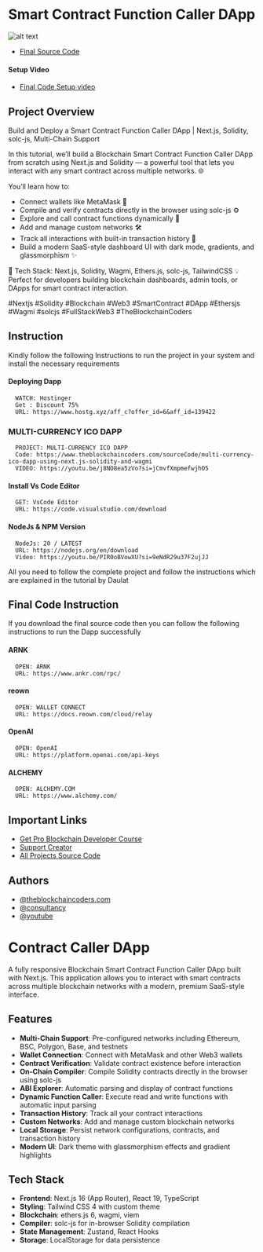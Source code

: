 # Smart Contract Function Caller DApp

![alt text](https://www.daulathussain.com/wp-content/uploads/2025/10/Build-and-Deploy-a-Smart-Contract-Function-Caller-DApp-Next.js-Solidity-solc-js-Multi-Chain-Support.jpg)

- [Final Source Code]()

#### Setup Video

- [Final Code Setup video]()

## Project Overview

Build and Deploy a Smart Contract Function Caller DApp | Next.js, Solidity, solc-js, Multi-Chain Support

In this tutorial, we’ll build a Blockchain Smart Contract Function Caller DApp from scratch using Next.js and Solidity — a powerful tool that lets you interact with any smart contract across multiple networks. 🌐

You’ll learn how to:

- Connect wallets like MetaMask 🔗
- Compile and verify contracts directly in the browser using solc-js ⚙️
- Explore and call contract functions dynamically 🧠
- Add and manage custom networks 🛠️
- Track all interactions with built-in transaction history 📜
- Build a modern SaaS-style dashboard UI with dark mode, gradients, and glassmorphism ✨

🚀 Tech Stack: Next.js, Solidity, Wagmi, Ethers.js, solc-js, TailwindCSS
💡 Perfect for developers building blockchain dashboards, admin tools, or DApps for smart contract interaction.

#Nextjs #Solidity #Blockchain #Web3 #SmartContract #DApp #Ethersjs #Wagmi #solcjs #FullStackWeb3 #TheBlockchainCoders

## Instruction

Kindly follow the following Instructions to run the project in your system and install the necessary requirements

#### Deploying Dapp

```
  WATCH: Hostinger
  Get : Discount 75%
  URL: https://www.hostg.xyz/aff_c?offer_id=6&aff_id=139422
```

### MULTI-CURRENCY ICO DAPP

```
  PROJECT: MULTI-CURRENCY ICO DAPP
  Code: https://www.theblockchaincoders.com/sourceCode/multi-currency-ico-dapp-using-next.js-solidity-and-wagmi
  VIDEO: https://youtu.be/j8NO8ea5zVo?si=jCmvfXmpmefwjhO5
```

#### Install Vs Code Editor

```
  GET: VsCode Editor
  URL: https://code.visualstudio.com/download
```

#### NodeJs & NPM Version

```
  NodeJs: 20 / LATEST
  URL: https://nodejs.org/en/download
  Video: https://youtu.be/PIR0oBVowXU?si=9eNdR29u37F2ujJJ
```

All you need to follow the complete project and follow the instructions which are explained in the tutorial by Daulat

## Final Code Instruction

If you download the final source code then you can follow the following instructions to run the Dapp successfully

#### ARNK

```
  OPEN: ARNK
  URL: https://www.ankr.com/rpc/
```

#### reown

```
  OPEN: WALLET CONNECT
  URL: https://docs.reown.com/cloud/relay
```

#### OpenAI

```
  OPEN: OpenAI
  URL: https://platform.openai.com/api-keys
```

#### ALCHEMY

```
  OPEN: ALCHEMY.COM
  URL: https://www.alchemy.com/
```

## Important Links

- [Get Pro Blockchain Developer Course](https://www.theblockchaincoders.com/pro-nft-marketplace)
- [Support Creator](https://bit.ly/Support-Creator)
- [All Projects Source Code](https://www.theblockchaincoders.com/SourceCode)

## Authors

- [@theblockchaincoders.com](https://www.theblockchaincoders.com/)
- [@consultancy](https://www.theblockchaincoders.com/consultancy)
- [@youtube](https://www.youtube.com/@daulathussain)

# Contract Caller DApp

A fully responsive Blockchain Smart Contract Function Caller DApp built with Next.js. This application allows you to interact with smart contracts across multiple blockchain networks with a modern, premium SaaS-style interface.

## Features

- **Multi-Chain Support**: Pre-configured networks including Ethereum, BSC, Polygon, Base, and testnets
- **Wallet Connection**: Connect with MetaMask and other Web3 wallets
- **Contract Verification**: Validate contract existence before interaction
- **On-Chain Compiler**: Compile Solidity contracts directly in the browser using solc-js
- **ABI Explorer**: Automatic parsing and display of contract functions
- **Dynamic Function Caller**: Execute read and write functions with automatic input parsing
- **Transaction History**: Track all your contract interactions
- **Custom Networks**: Add and manage custom blockchain networks
- **Local Storage**: Persist network configurations, contracts, and transaction history
- **Modern UI**: Dark theme with glassmorphism effects and gradient highlights

## Tech Stack

- **Frontend**: Next.js 16 (App Router), React 19, TypeScript
- **Styling**: Tailwind CSS 4 with custom theme
- **Blockchain**: ethers.js 6, wagmi, viem
- **Compiler**: solc-js for in-browser Solidity compilation
- **State Management**: Zustand, React Hooks
- **Storage**: LocalStorage for data persistence
